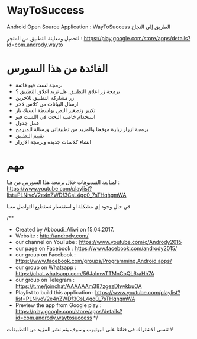 # WayToSuccess
Android Open Source Application : WayToSuccess الطريق إلى النجاح

لتحميل ومعاينة التطبيق من المتجر :
https://play.google.com/store/apps/details?id=com.andrody.wayto

# الفائدة من هذا السورس
- برمجة لست فيو قائمة
- برمجة زر اغلاق التطبيق, هل تريد اغلاق التطبيق ؟
- زر مشاركة التطبيق للاخرين
- ارسال البيانات من كلاس لاخر
- تكبير وتصغير النص بواسطة السيك بار
- استخدام خاصية البحث في اللست فيو
- عمل جدول
- برمجة ازرار زيارة موقعنا والمزيد من تطبيقاتي ورسالة للمبرمج
- تقييم التطبيق
- انشاء كلاسات جديدة وبرمجة الازرار

# مهم
لمتابعة الفيديوهات خلال برمجة هذا السورس
من هنا : https://www.youtube.com/playlist?list=PLNivoV2e4nZWDf3CsL4go0_7sTHqhgmWA

في حال وجود إي مشكلة او استفسار تستطيع التواصل معنا

/**
 * Created by Abboudi_Aliwi on 15.04.2017.
 * Website : http://andrody.com/
 * our channel on YouTube : https://www.youtube.com/c/Andrody2015
 * our page on Facebook : https://www.facebook.com/andrody2015/
 * our group on Facebook : https://www.facebook.com/groups/Programming.Android.apps/
 * our group on Whatsapp : https://chat.whatsapp.com/56JaImwTTMnCbQL6raHh7A
 * our group on Telegram : https://t.me/joinchat/AAAAAAm387zgezDhwkbuOA
 * Playlist to build this application : https://www.youtube.com/playlist?list=PLNivoV2e4nZWDf3CsL4go0_7sTHqhgmWA
 * Preview the app from Google play : https://play.google.com/store/apps/details?id=com.andrody.waytosuccess
 */
 
لا تنسى الاشتراك في قناتنا على اليوتيوب وسوف يتم نشر المزيد من التطبيقات
